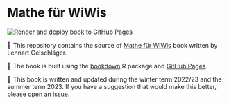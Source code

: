 # Mathe für WiWis

<!-- badges: start -->

[![Render and deploy book to GitHub Pages](https://github.com/loelschlaeger/mathe_fuer_wiwis/actions/workflows/bookdown.yaml/badge.svg)](https://github.com/loelschlaeger/mathe_fuer_wiwis/actions/workflows/bookdown.yaml)

<!-- badges: end -->

👋 This repository contains the source of [Mathe für WiWis](https://loelschlaeger.de/mathe_fuer_wiwis) book written by Lennart Oelschläger.

👷 The book is built using the [bookdown](https://bookdown.org/) R package and [GitHub Pages](https://pages.github.com/).

🐣 This book is written and updated during the winter term 2022/23 and the summer term 2023. If you have a suggestion that would make this better, please [open an issue](https://github.com/loelschlaeger/mathe_fuer_wiwis/issues/new).
